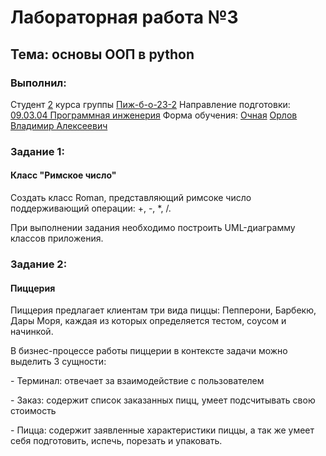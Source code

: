 <h1> Лабораторная работа №3 </h1>
<h2> Тема: основы ООП в python </h2>
<h3>Выполнил:</h3>
Студент <u>2</u> курса группы <u>Пиж-б-о-23-2</u>
Направление подготовки: <u>09.03.04 Программная инженерия</u>
Форма обучения: <u>Очная</u>
<u>Орлов Владимир Алексеевич</u>

<h3>Задание 1:</h3>
<h4>Класс "Римское число"</h4>
<p>Создать класс Roman, представляющий римсоке число поддерживающий операции: +, -, *, /.</p>
<p>При выполнении задания необходимо построить UML-диаграмму классов приложения.</p>

<h3>Задание 2:</h3>
<h4>Пиццерия</h4>
<p>Пиццерия предлагает клиентам три вида пиццы: Пепперони, Барбекю, Дары Моря, каждая из которых определяется тестом, соусом и начинкой.</p>
<p>В бизнес-процессе работы пиццерии в контексте задачи можно выделить 3 сущности:</p>
<p>- Терминал: отвечает за взаимодействие с пользователем</p>
<p>- Заказ: содержит список заказанных пицц, умеет подсчитывать свою стоимость</p>
<p>- Пицца: содержит заявленные характеристики пиццы, а так же умеет себя подготовить, испечь, порезать и упаковать.</p>
